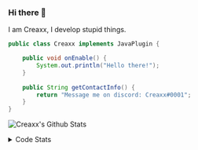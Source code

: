 ### Hi there 👋

I am Creaxx, I develop stupid things. 

```java
public class Creaxx implements JavaPlugin {

    public void onEnable() {
        System.out.println("Hello there!");
    }
    
    public String getContactInfo() {
        return "Message me on discord: Creaxx#0001";
    }
}
```

![Creaxx's Github Stats](https://github-readme-stats.vercel.app/api?username=CreaxxOG&show_icons=true&theme=dark&count_private=true)

<details>
  <summary>Code Stats</summary>

<!--START_SECTION:waka-->
![Code Time](http://img.shields.io/badge/Code%20Time-942%20hrs%2040%20mins-blue)

![Lines of code](https://img.shields.io/badge/From%20Hello%20World%20I%27ve%20Written-2%20Thousand%20lines%20of%20code-blue)

**🐱 My GitHub Data** 

> 🏆 673 Contributions in the Year 2022
 > 
> 📦 231.4 kB Used in GitHub's Storage 
 > 
> 🚫 Not Opted to Hire
 > 
> 📜 3 Public Repositories 
 > 
> 🔑 3 Private Repositories  
 > 
**I'm an Early 🐤** 

```text
🌞 Morning    20 commits     █░░░░░░░░░░░░░░░░░░░░░░░░   4.36% 
🌆 Daytime    213 commits    ███████████░░░░░░░░░░░░░░   46.41% 
🌃 Evening    206 commits    ███████████░░░░░░░░░░░░░░   44.88% 
🌙 Night      20 commits     █░░░░░░░░░░░░░░░░░░░░░░░░   4.36%

```
📅 **I'm Most Productive on Sunday** 

```text
Monday       68 commits     ███░░░░░░░░░░░░░░░░░░░░░░   14.81% 
Tuesday      70 commits     ███░░░░░░░░░░░░░░░░░░░░░░   15.25% 
Wednesday    71 commits     ███░░░░░░░░░░░░░░░░░░░░░░   15.47% 
Thursday     52 commits     ██░░░░░░░░░░░░░░░░░░░░░░░   11.33% 
Friday       47 commits     ██░░░░░░░░░░░░░░░░░░░░░░░   10.24% 
Saturday     65 commits     ███░░░░░░░░░░░░░░░░░░░░░░   14.16% 
Sunday       86 commits     ████░░░░░░░░░░░░░░░░░░░░░   18.74%

```


📊 **This Week I Spent My Time On** 

```text
💬 Programming Languages: 
Java                     13 hrs 22 mins      ██████████████████████░░░   90.73% 
XML                      43 mins             █░░░░░░░░░░░░░░░░░░░░░░░░   4.91% 
Kotlin                   31 mins             █░░░░░░░░░░░░░░░░░░░░░░░░   3.6% 
YAML                     5 mins              ░░░░░░░░░░░░░░░░░░░░░░░░░   0.67% 
GitIgnore file           0 secs              ░░░░░░░░░░░░░░░░░░░░░░░░░   0.04%

🔥 Editors: 
IntelliJ                 14 hrs 45 mins      █████████████████████████   100.0%

```

**I Mostly Code in Java** 

```text
Java                     7 repos             ████████████████░░░░░░░░░   63.64% 
Kotlin                   3 repos             ██████░░░░░░░░░░░░░░░░░░░   27.27% 
EJS                      1 repo              ██░░░░░░░░░░░░░░░░░░░░░░░   9.09%

```



 Last Updated on 25/10/2022 13:02:48 UTC
<!--END_SECTION:waka-->
</details>
